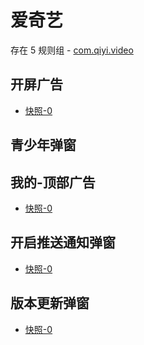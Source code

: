 # 爱奇艺

存在 5 规则组 - [com.qiyi.video](/src/apps/com.qiyi.video.ts)

## 开屏广告

- [快照-0](https://i.gkd.li/import/13160866)

## 青少年弹窗

## 我的-顶部广告

- [快照-0](https://gkd-kit.gitee.io/import/12495050)

## 开启推送通知弹窗

- [快照-0](https://gkd-kit.gitee.io/import/12838152)

## 版本更新弹窗

- [快照-0](https://gkd-kit.gitee.io/import/12838158)
